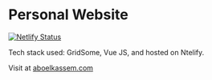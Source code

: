 # Personal Website

[![Netlify Status](https://api.netlify.com/api/v1/badges/43e6409b-6c59-41cf-ae20-5d84ba06e44e/deploy-status)](https://app.netlify.com/sites/aboelkassem/deploys)

Tech stack used: GridSome, Vue JS, and hosted on Ntelify.

Visit at [aboelkassem.com](https://www.aboelkassem.com/)
